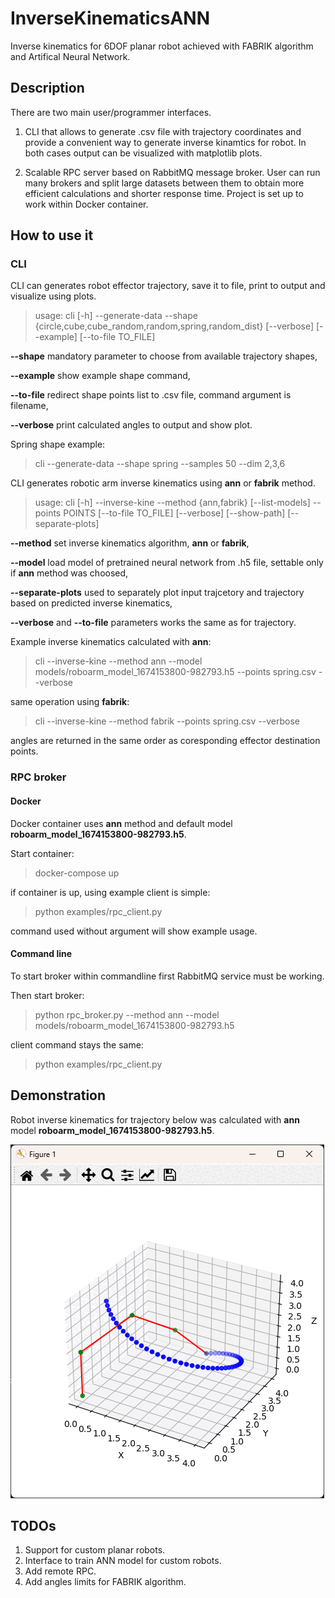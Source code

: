 # InverseKinematicsANN
Inverse kinematics for 6DOF planar robot achieved with FABRIK algorithm and Artifical Neural Network.



## Description
There are two main user/programmer interfaces. 

1. CLI that allows to generate .csv file with trajectory coordinates and provide a convenient way to generate inverse kinamtics for robot. In both cases output can be visualized with matplotlib plots.

2. Scalable RPC server based on RabbitMQ message broker. User can run many brokers and split large datasets between them to obtain more efficient calculations and shorter response time. Project is set up to work within Docker container.



## How to use it
### CLI
CLI can generates robot effector trajectory, save it to file, print to output and visualize using plots.

> usage: cli [-h] --generate-data --shape {circle,cube,cube_random,random,spring,random_dist} [--verbose] [--example] [--to-file TO_FILE]

**--shape** mandatory parameter to choose from available trajectory shapes,

**--example** show example shape command,

**--to-file** redirect shape points list to .csv file, command argument is filename,

**--verbose** print calculated angles to output and show plot.

Spring shape example:

> cli --generate-data --shape spring --samples 50 --dim 2,3,6

CLI generates robotic arm inverse kinematics using **ann** or **fabrik** method.

> usage: cli [-h] --inverse-kine --method {ann,fabrik} [--list-models] --points POINTS [--to-file TO_FILE] [--verbose] [--show-path] [--separate-plots]

**--method** set inverse kinematics algorithm, **ann** or **fabrik**,

**--model** load model of pretrained neural network from .h5 file, settable only if **ann** method was choosed,

**--separate-plots** used to separately plot input trajcetory and trajectory based on predicted inverse kinematics,

**--verbose** and **--to-file** parameters works the same as for trajectory.

Example inverse kinematics calculated with **ann**:

> cli --inverse-kine --method ann --model models/roboarm_model_1674153800-982793.h5 --points spring.csv --verbose

same operation using **fabrik**:

> cli --inverse-kine --method fabrik --points spring.csv --verbose

angles are returned in the same order as coresponding effector destination points.



### RPC broker

#### Docker

Docker container uses **ann** method and default model **roboarm_model_1674153800-982793.h5**.

Start container:

> docker-compose up

if container is up, using example client is simple:

> python examples/rpc_client.py

command used without argument will show example usage.

#### Command line

To start broker within commandline first RabbitMQ service must be working. 

Then start broker:

> python rpc_broker.py --method ann --model models/roboarm_model_1674153800-982793.h5 

client command stays the same:

> python examples/rpc_client.py



## Demonstration

Robot inverse kinematics for trajectory below was calculated with **ann** model **roboarm_model_1674153800-982793.h5**.

![](sample.gif)

## TODOs
1. Support for custom planar robots.
2. Interface to train ANN model for custom robots.
3. Add remote RPC.
4. Add angles limits for FABRIK algorithm.
